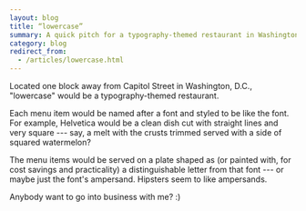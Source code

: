 ```yaml
---
layout: blog
title: “lowercase”
summary: A quick pitch for a typography-themed restaurant in Washington, D.C.
category: blog
redirect_from:
  - /articles/lowercase.html
---
```


<p class="lede">Located one block away from Capitol Street in Washington, D.C., "lowercase" would be a typography-themed restaurant.</p>

Each menu item would be named after a font and styled to be like the font. For example, Helvetica would be a clean dish cut with straight lines and very square --- say, a melt with the crusts trimmed served with a side of squared watermelon?

The menu items would be served on a plate shaped as (or painted with, for cost savings and practicality) a distinguishable letter from that font --- or maybe just the font's ampersand. Hipsters seem to like ampersands.

Anybody want to go into business with me? :)
